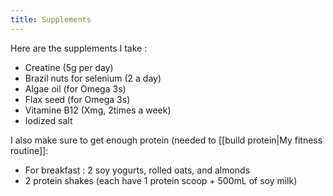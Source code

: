 ```yaml
---
title: Supplements
---
```


Here are the supplements I take : 
- Creatine (5g per day)
- Brazil nuts for selenium (2 a day)
- Algae oil (for Omega 3s)
- Flax seed (for Omega 3s)
- Vitamine B12 (Xmg, 2times a week)
- Iodized salt

I also make sure to get enough protein (needed to [[build protein|My fitness routine]]: 
- For breakfast : 2 soy yogurts, rolled oats, and almonds
- 2 protein shakes (each have 1 protein scoop + 500mL of soy milk)